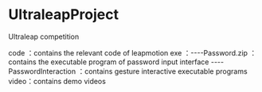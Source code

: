 # UltraleapProject
Ultraleap competition

code ：contains the relevant code of leapmotion
exe  ：----Password.zip         ：contains the executable program of password input interface
       ----PasswordInteraction  ：contains gesture interactive executable programs
video：contains demo videos 
     
